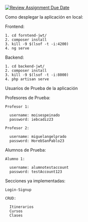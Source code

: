 [![Review Assignment Due Date](https://classroom.github.com/assets/deadline-readme-button-24ddc0f5d75046c5622901739e7c5dd533143b0c8e959d652212380cedb1ea36.svg)](https://classroom.github.com/a/fE1utJVw)


Como desplegar la aplicación en local:

  Frontend:
  
    1. cd forntend-jwt/
    2. composer install
    3. kill -9 $(lsof -t -i:4200)
    4. ng serve
  
  Backend:
    
    1. cd backend-jwt/
    2. composer install
    3. kill -9 $(lsof -t -i:8000)
    4. php artisan serve


Usuarios de Prueba de la aplicación

  Profesores de Prueba:
  
    Profesor 1:
    
      username: moisespeinado
      password: iebcadiz23
    
    Profesor 2:
      
      username: miguelangelprado
      password: HorebSanPablo23
  
  Alumnos de Prueba:
    
    Alumno 1:
      
      username: alumnotestaccount
      password: testAccount123
      
      
  Secciones ya implementadas:
    
    
    Login-Signup
    
    CRUD:
    
      Itinerarios
      Cursos
      Clases
